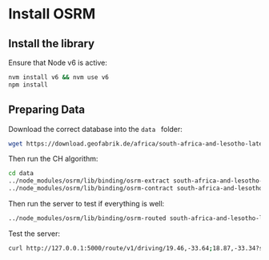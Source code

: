 # Install OSRM

## Install the library

Ensure that Node v6 is active:

```bash
nvm install v6 && nvm use v6
npm install
```

## Preparing Data

Download the correct database into the ```data ``` folder:

```bash
wget https://download.geofabrik.de/africa/south-africa-and-lesotho-latest.osm.pbf data
```

Then run the CH algorithm:

```bash
cd data
../node_modules/osrm/lib/binding/osrm-extract south-africa-and-lesotho-latest.osm.pbf -p ../profiles/car.lua
../node_modules/osrm/lib/binding/osrm-contract south-africa-and-lesotho-latest.osrm
```

Then run the server to test if everything is well:
```bash
../node_modules/osrm/lib/binding/osrm-routed south-africa-and-lesotho-latest.osrm
```

Test the server:
```bash
curl http://127.0.0.1:5000/route/v1/driving/19.46,-33.64;18.87,-33.34?steps=true
```
